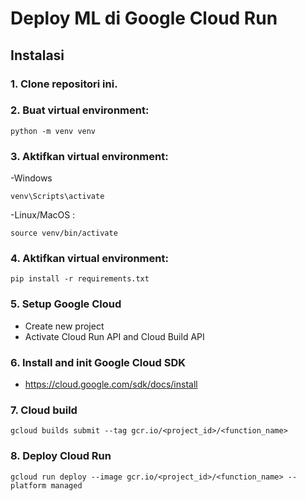 # Deploy ML di Google Cloud Run

## Instalasi

### 1. Clone repositori ini.
   
### 2. Buat virtual environment:
   ```
   python -m venv venv
   ```

### 3. Aktifkan virtual environment:
   -Windows
   ```
   venv\Scripts\activate
   ```
   -Linux/MacOS :
   ```
   source venv/bin/activate
   ```

### 4. Aktifkan virtual environment:
  ```
  pip install -r requirements.txt
  ```

### 5. Setup Google Cloud 
- Create new project
- Activate Cloud Run API and Cloud Build API

### 6. Install and init Google Cloud SDK
- https://cloud.google.com/sdk/docs/install

### 7. Cloud build
```
gcloud builds submit --tag gcr.io/<project_id>/<function_name>
```

### 8. Deploy Cloud Run
```
gcloud run deploy --image gcr.io/<project_id>/<function_name> --platform managed
```

